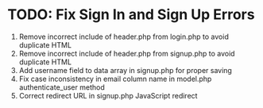# TODO: Fix Sign In and Sign Up Errors

1. Remove incorrect include of header.php from login.php to avoid duplicate HTML
2. Remove incorrect include of header.php from signup.php to avoid duplicate HTML
3. Add username field to data array in signup.php for proper saving
4. Fix case inconsistency in email column name in model.php authenticate_user method
5. Correct redirect URL in signup.php JavaScript redirect

